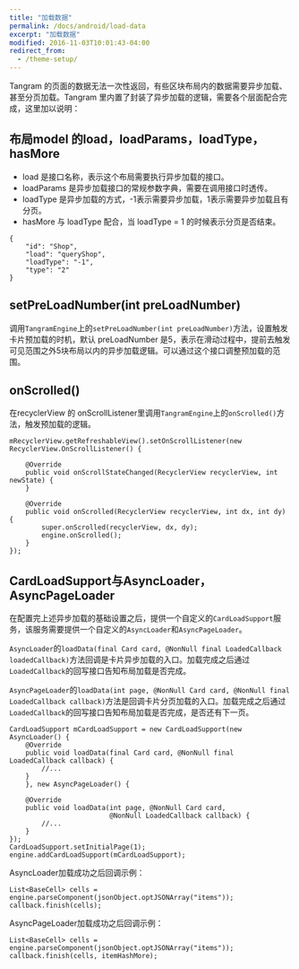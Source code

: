 ```yaml
---
title: "加载数据"
permalink: /docs/android/load-data
excerpt: "加载数据"
modified: 2016-11-03T10:01:43-04:00
redirect_from:
  - /theme-setup/
---
```


Tangram 的页面的数据无法一次性返回，有些区块布局内的数据需要异步加载、甚至分页加载。Tangram 里内置了封装了异步加载的逻辑，需要各个层面配合完成，这里加以说明：

## 布局model 的load，loadParams，loadType，hasMore

+ load 是接口名称，表示这个布局需要执行异步加载的接口。
+ loadParams 是异步加载接口的常规参数字典，需要在调用接口时透传。
+ loadType 是异步加载的方式，-1表示需要异步加载，1表示需要异步加载且有分页。
+ hasMore 与 loadType 配合，当 loadType = 1 的时候表示分页是否结束。

```
{
	"id": "Shop",
	"load": "queryShop",
	"loadType": "-1",
	"type": "2"
}
```

## setPreLoadNumber(int preLoadNumber)

调用`TangramEngine`上的`setPreLoadNumber(int preLoadNumber)`方法，设置触发卡片预加载的时机，默认 preLoadNumber 是5，表示在滑动过程中，提前去触发可见范围之外5块布局以内的异步加载逻辑。可以通过这个接口调整预加载的范围。

## onScrolled()

在recyclerView 的 onScrollListener里调用`TangramEngine`上的`onScrolled()`方法，触发预加载的逻辑。

```
mRecyclerView.getRefreshableView().setOnScrollListener(new RecyclerView.OnScrollListener() {

    @Override
    public void onScrollStateChanged(RecyclerView recyclerView, int newState) {
    }

    @Override
    public void onScrolled(RecyclerView recyclerView, int dx, int dy) {
        super.onScrolled(recyclerView, dx, dy);
        engine.onScrolled();
    }
});
```

## CardLoadSupport与AsyncLoader，AsyncPageLoader

在配置完上述异步加载的基础设置之后，提供一个自定义的`CardLoadSupport`服务，该服务需要提供一个自定义的`AsyncLoader`和`AsyncPageLoader`。

`AsyncLoader`的`loadData(final Card card, @NonNull final LoadedCallback loadedCallback)`方法回调是卡片异步加载的入口。加载完成之后通过`LoadedCallback`的回写接口告知布局加载是否完成。

`AsyncPageLoader`的`loadData(int page, @NonNull Card card, @NonNull final LoadedCallback callback)`方法是回调卡片分页加载的入口。加载完成之后通过`LoadedCallback`的回写接口告知布局加载是否完成，是否还有下一页。

```
CardLoadSupport mCardLoadSupport = new CardLoadSupport(new AsyncLoader() {
    @Override
    public void loadData(final Card card, @NonNull final LoadedCallback callback) {
        //...
    }
    }, new AsyncPageLoader() {

    @Override
    public void loadData(int page, @NonNull Card card,
                         @NonNull LoadedCallback callback) {
        //...
    }
});
CardLoadSupport.setInitialPage(1);
engine.addCardLoadSupport(mCardLoadSupport);
```

AsyncLoader加载成功之后回调示例：

```
List<BaseCell> cells = engine.parseComponent(jsonObject.optJSONArray("items"));
callback.finish(cells);
```

AsyncPageLoader加载成功之后回调示例：

```
List<BaseCell> cells = engine.parseComponent(jsonObject.optJSONArray("items"));
callback.finish(cells, itemHashMore);
```